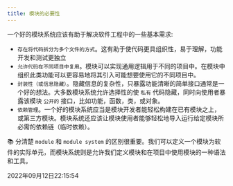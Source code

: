 ```yaml
---
title: 模块的必要性
---
```


一个好的模块系统应该有助于解决软件工程中的一些基本需求:

- `存在将代码拆分为多个文件的方式`。这有助于使代码更具组织性，易于理解，功能开发和测试更独立
- `允许代码在不同项目中复用`。模块可以实现通用逻辑用于不同的项目中。在模块中组织此类功能可以更容易地将其引入可能想要使用它的不同项目中。
- `封装性（或信息隐藏）`。隐藏信息的复杂性，只暴露功能清晰的简单接口通常是一个好的想法。大多数模块系统允许选择性的使 `私有` 代码隐藏，同时向使用者暴露该模块 `公开的` 接口，比如功能，函数，类，或对象。
- `依赖管理`。一个好的模块系统应当是模块开发者能轻松构建在已有模块之上，或第三方模块。模块系统还应该让模块使用者能够轻松地导入运行给定模块所必需的依赖链（临时依赖）。



📚 分清楚 `module` 和 `module system` 的区别很重要。我们可以定义一个模块为软件的实际单元，而模块系统则是允许我们定义模块和在项目中使用模块的一种语法和工具。



2022年09月12日22:15:54

